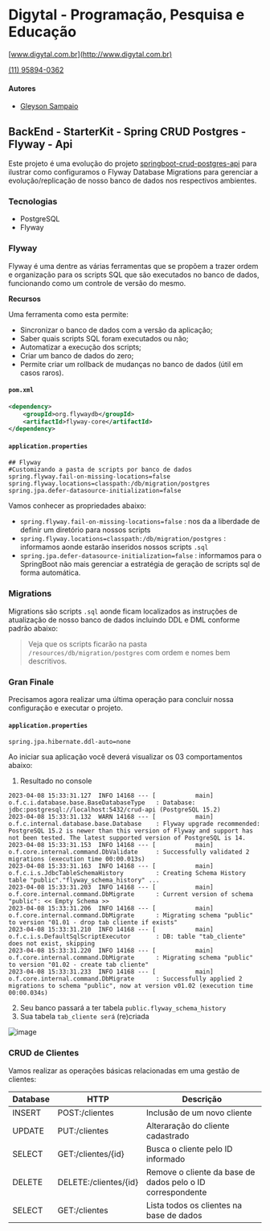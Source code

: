 # Digytal - Programação, Pesquisa e Educação
[www.digytal.com.br](http://www.digytal.com.br)

[(11) 95894-0362](https://api.whatsapp.com/send?phone=5511958940362)


#### Autores
- [Gleyson Sampaio](https://github.com/glysns)

## BackEnd - StarterKit - Spring CRUD Postgres - Flyway - Api

Este projeto é uma evolução do projeto [springboot-crud-postgres-api](https://github.com/glysns/backend-stater-kit/tree/main/spring/springboot-crud-postgres-api) para ilustrar como configuramos o Flyway Database Migrations para gerenciar a evolução/replicação de nosso banco de dados nos respectivos ambientes.
### Tecnologias

* PostgreSQL
* Flyway


### Flyway

Flyway é uma dentre as várias ferramentas que se propõem a trazer ordem e organização para os scripts SQL que são executados no banco de dados, funcionando como um controle de versão do mesmo.

**Recursos**

Uma ferramenta como esta permite:

* Sincronizar o banco de dados com a versão da aplicação;
* Saber quais scripts SQL foram executados ou não;
* Automatizar a execução dos scripts;
* Criar um banco de dados do zero;
* Permite criar um rollback de mudanças no banco de dados (útil em casos raros).


#### **`pom.xml`**
```xml
<dependency>
    <groupId>org.flywaydb</groupId>
    <artifactId>flyway-core</artifactId>
</dependency>
```

#### **`application.properties`**
```shell
## Flyway
#Customizando a pasta de scripts por banco de dados
spring.flyway.fail-on-missing-locations=false
spring.flyway.locations=classpath:/db/migration/postgres
spring.jpa.defer-datasource-initialization=false
```

Vamos conhecer as propriedades abaixo:

* `spring.flyway.fail-on-missing-locations=false` : nos da a liberdade de definir um diretório para nossos scripts
* `spring.flyway.locations=classpath:/db/migration/postgres` : informamos aonde estarão inseridos nossos scripts `.sql`
* `spring.jpa.defer-datasource-initialization=false` : informamos para o SpringBoot não mais gerenciar a estratégia de geração de scripts sql de forma automática.

### Migrations

Migrations são scripts `.sql` aonde ficam localizados as instruções de atualização de nosso banco de dados incluindo DDL e DML conforme padrão abaixo:

> Veja que os scripts ficarão na pasta `/resources/db/migration/postgres` com ordem e nomes bem descritivos.


### Gran Finale

Precisamos agora realizar uma última operação para concluir nossa configuração e executar o projeto.

#### **`application.properties`**
```shell
spring.jpa.hibernate.ddl-auto=none
```

Ao iniciar sua aplicação você deverá visualizar os 03 comportamentos abaixo:

1. Resultado no console

```
2023-04-08 15:33:31.127  INFO 14168 --- [           main] o.f.c.i.database.base.BaseDatabaseType   : Database: jdbc:postgresql://localhost:5432/crud-api (PostgreSQL 15.2)
2023-04-08 15:33:31.132  WARN 14168 --- [           main] o.f.c.internal.database.base.Database    : Flyway upgrade recommended: PostgreSQL 15.2 is newer than this version of Flyway and support has not been tested. The latest supported version of PostgreSQL is 14.
2023-04-08 15:33:31.153  INFO 14168 --- [           main] o.f.core.internal.command.DbValidate     : Successfully validated 2 migrations (execution time 00:00.013s)
2023-04-08 15:33:31.163  INFO 14168 --- [           main] o.f.c.i.s.JdbcTableSchemaHistory         : Creating Schema History table "public"."flyway_schema_history" ...
2023-04-08 15:33:31.203  INFO 14168 --- [           main] o.f.core.internal.command.DbMigrate      : Current version of schema "public": << Empty Schema >>
2023-04-08 15:33:31.206  INFO 14168 --- [           main] o.f.core.internal.command.DbMigrate      : Migrating schema "public" to version "01.01 - drop tab cliente if exists"
2023-04-08 15:33:31.210  INFO 14168 --- [           main] o.f.c.i.s.DefaultSqlScriptExecutor       : DB: table "tab_cliente" does not exist, skipping
2023-04-08 15:33:31.220  INFO 14168 --- [           main] o.f.core.internal.command.DbMigrate      : Migrating schema "public" to version "01.02 - create tab cliente"
2023-04-08 15:33:31.233  INFO 14168 --- [           main] o.f.core.internal.command.DbMigrate      : Successfully applied 2 migrations to schema "public", now at version v01.02 (execution time 00:00.034s)
```

2. Seu banco passará a ter tabela `public.flyway_schema_history`
3. Sua tabela `tab_cliente será` (re)criada



![image](https://github.com/glysns/backend-stater-kit/blob/main/spring/springboot-crud-api/src/main/resources/img/flyway.png)

### CRUD de Clientes

Vamos realizar as operações básicas relacionadas em uma gestão de clientes:

| Database | HTTP                  | Descrição                                                  |
|----------|-----------------------|------------------------------------------------------------|
| INSERT   | POST:/clientes        | Inclusão de um novo cliente                                |
| UPDATE   | PUT:/clientes         | Alteraração do cliente cadastrado                          |
| SELECT   | GET:/clientes/{id}    | Busca o cliente pelo ID informado                          |
| DELETE   | DELETE:/clientes/{id} | Remove o cliente da base de dados pelo o ID correspondente |
| SELECT   | GET:/clientes         | Lista todos os clientes na base de dados                   |


